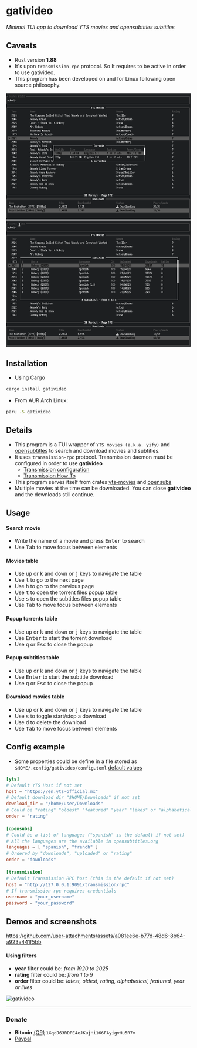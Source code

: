 # gativideo
*Minimal TUI app to download YTS movies and opensubtitles subtitles*

## Caveats
- Rust version **1.88**
- It's upon `transmission-rpc` protocol. So It requires to be active in order to use gativideo. 
- This program has been developed on and for Linux following open source philosophy.

<img src="https://github.com/javiorfo/img/blob/master/bitsmuggler/gativideo.png?raw=true" alt="gativideo"/>

<img src="https://github.com/javiorfo/img/blob/master/bitsmuggler/gativideo2.png?raw=true" alt="gativideo"/>

## Installation
- Using Cargo
```bash
cargo install gativideo
```

- From AUR Arch Linux:
```bash
paru -S gativideo
```

## Details
- This program is a TUI wrapper of `YTS movies (a.k.a. yify)` and [opensubtitles](https://opensubtitles.org) to search and download movies and subtitles. 
- It uses `transmission-rpc` protocol. Transmission daemon must be configured in order to use **gativideo**
    - [Transmission configuration](https://github.com/transmission/transmission/blob/main/docs/Editing-Configuration-Files.md)
    - [Transmission How To](https://help.ubuntu.com/community/TransmissionHowTo)
- This program serves itself from crates [yts-movies](https://github.com/javiorfo/yts-movies) and [opensubs](https://github.com/javiorfo/opensubs)
- Multiple movies at the time can be downloaded. You can close **gativideo** and the downloads still continue.

## Usage
#### Search movie
- Write the name of a movie and press <kbd>Enter</kbd> to search
- Use <kbd>Tab</kbd> to move focus between elements
#### Movies table
- Use <kbd>up</kbd> or <kbd>k</kbd> and <kbd>down</kbd> or <kbd>j</kbd> keys to navigate the table
- Use <kbd>l</kbd> to go to the next page
- Use <kbd>h</kbd> to go to the previous page
- Use <kbd>t</kbd> to open the torrent files popup table
- Use <kbd>s</kbd> to open the subtitles files popup table
- Use <kbd>Tab</kbd> to move focus between elements
#### Popup torrents table
- Use <kbd>up</kbd> or <kbd>k</kbd> and <kbd>down</kbd> or <kbd>j</kbd> keys to navigate the table
- Use <kbd>Enter</kbd> to start the torrent download
- Use <kbd>q</kbd> or <kbd>Esc</kbd> to close the popup
#### Popup subtitles table
- Use <kbd>up</kbd> or <kbd>k</kbd> and <kbd>down</kbd> or <kbd>j</kbd> keys to navigate the table
- Use <kbd>Enter</kbd> to start the subtitle download
- Use <kbd>q</kbd> or <kbd>Esc</kbd> to close the popup
#### Download movies table
- Use <kbd>up</kbd> or <kbd>k</kbd> and <kbd>down</kbd> or <kbd>j</kbd> keys to navigate the table
- Use <kbd>s</kbd> to toggle start/stop a download
- Use <kbd>d</kbd> to delete the download
- Use <kbd>Tab</kbd> to move focus between elements


## Config example
- Some properties could be define in a file stored as `$HOME/.config/gativideo/config.toml` [default values](https://github.com/javiorfo/gativideo/blob/master/example/config.toml)
```toml
[yts]
# Default YTS Host if not set
host = "https://en.yts-official.mx"
# Default download dir "$HOME/Downloads" if not set
download_dir = "/home/user/Downloads" 
# Could be "rating" "oldest" "featured" "year" "likes" or "alphabetical" ("rating" is the default)
order = "rating" 

[opensubs]
# Could be a list of languages ("spanish" is the default if not set)
# All the languages are the available in opensubtitles.org 
languages = [ "spanish", "french" ]
# Ordered by "downloads", "uploaded" or "rating"
order = "downloads" 

[transmission]
# Default Transmission RPC host (this is the default if not set)
host = "http://127.0.0.1:9091/transmission/rpc"
# If transmission rpc requires credentials
username = "your_username"
password = "your_password"
```

## Demos and screenshots

https://github.com/user-attachments/assets/a081ee6e-b77d-48d6-8b64-a923a441f5bb

#### Using filters
- **year** filter could be: *from 1920 to 2025*
- **rating** filter could be: *from 1 to 9*
- **order** filter could be: *latest, oldest, rating, alphabetical, featured, year or likes*
<img src="https://github.com/javiorfo/img/blob/master/gativideo/gativideo-filters.gif?raw=true" alt="gativideo"/>

---

### Donate
- **Bitcoin** [(QR)](https://raw.githubusercontent.com/javiorfo/img/master/crypto/bitcoin.png)  `1GqdJ63RDPE4eJKujHi166FAyigvHu5R7v`
- [Paypal](https://www.paypal.com/donate/?hosted_button_id=FA7SGLSCT2H8G)

